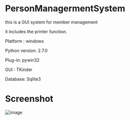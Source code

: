 # PersonManagermentSystem
this is a GUI system for member management

it includes the printer function.

Platform : windows

Python version: 2.7.0

Plug-in: pywin32

GUI : TKinder

Database: Sqlite3

# Screenshot

 ![image](https://github.com/MathewWang/PersonManagermentSystem/blob/master/snapshot.jpg)

